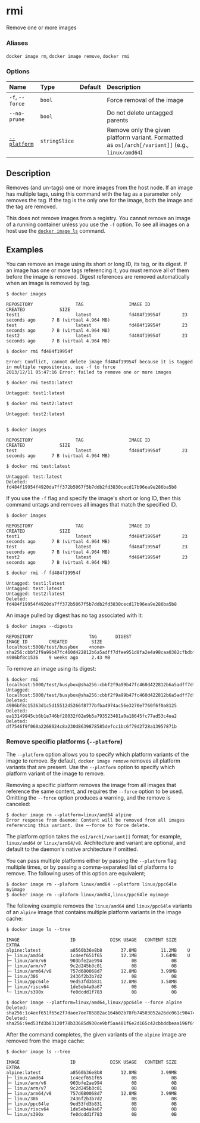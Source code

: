 # rmi

<!---MARKER_GEN_START-->
Remove one or more images

### Aliases

`docker image rm`, `docker image remove`, `docker rmi`

### Options

| Name                      | Type          | Default | Description                                                                                      |
|:--------------------------|:--------------|:--------|:-------------------------------------------------------------------------------------------------|
| `-f`, `--force`           | `bool`        |         | Force removal of the image                                                                       |
| `--no-prune`              | `bool`        |         | Do not delete untagged parents                                                                   |
| [`--platform`](#platform) | `stringSlice` |         | Remove only the given platform variant. Formatted as `os[/arch[/variant]]` (e.g., `linux/amd64`) |


<!---MARKER_GEN_END-->

## Description

Removes (and un-tags) one or more images from the host node. If an image has
multiple tags, using this command with the tag as a parameter only removes the
tag. If the tag is the only one for the image, both the image and the tag are
removed.

This does not remove images from a registry. You cannot remove an image of a
running container unless you use the `-f` option. To see all images on a host
use the [`docker image ls`](image_ls.md) command.

## Examples

You can remove an image using its short or long ID, its tag, or its digest. If
an image has one or more tags referencing it, you must remove all of them before
the image is removed. Digest references are removed automatically when an image
is removed by tag.

```console
$ docker images

REPOSITORY                TAG                 IMAGE ID            CREATED             SIZE
test1                     latest              fd484f19954f        23 seconds ago      7 B (virtual 4.964 MB)
test                      latest              fd484f19954f        23 seconds ago      7 B (virtual 4.964 MB)
test2                     latest              fd484f19954f        23 seconds ago      7 B (virtual 4.964 MB)

$ docker rmi fd484f19954f

Error: Conflict, cannot delete image fd484f19954f because it is tagged in multiple repositories, use -f to force
2013/12/11 05:47:16 Error: failed to remove one or more images

$ docker rmi test1:latest

Untagged: test1:latest

$ docker rmi test2:latest

Untagged: test2:latest


$ docker images

REPOSITORY                TAG                 IMAGE ID            CREATED             SIZE
test                      latest              fd484f19954f        23 seconds ago      7 B (virtual 4.964 MB)

$ docker rmi test:latest

Untagged: test:latest
Deleted: fd484f19954f4920da7ff372b5067f5b7ddb2fd3830cecd17b96ea9e286ba5b8
```

If you use the `-f` flag and specify the image's short or long ID, then this
command untags and removes all images that match the specified ID.

```console
$ docker images

REPOSITORY                TAG                 IMAGE ID            CREATED             SIZE
test1                     latest              fd484f19954f        23 seconds ago      7 B (virtual 4.964 MB)
test                      latest              fd484f19954f        23 seconds ago      7 B (virtual 4.964 MB)
test2                     latest              fd484f19954f        23 seconds ago      7 B (virtual 4.964 MB)

$ docker rmi -f fd484f19954f

Untagged: test1:latest
Untagged: test:latest
Untagged: test2:latest
Deleted: fd484f19954f4920da7ff372b5067f5b7ddb2fd3830cecd17b96ea9e286ba5b8
```

An image pulled by digest has no tag associated with it:

```console
$ docker images --digests

REPOSITORY                     TAG       DIGEST                                                                    IMAGE ID        CREATED         SIZE
localhost:5000/test/busybox    <none>    sha256:cbbf2f9a99b47fc460d422812b6a5adff7dfee951d8fa2e4a98caa0382cfbdbf   4986bf8c1536    9 weeks ago     2.43 MB
```

To remove an image using its digest:

```console
$ docker rmi localhost:5000/test/busybox@sha256:cbbf2f9a99b47fc460d422812b6a5adff7dfee951d8fa2e4a98caa0382cfbdbf
Untagged: localhost:5000/test/busybox@sha256:cbbf2f9a99b47fc460d422812b6a5adff7dfee951d8fa2e4a98caa0382cfbdbf
Deleted: 4986bf8c15363d1c5d15512d5266f8777bfba4974ac56e3270e7760f6f0a8125
Deleted: ea13149945cb6b1e746bf28032f02e9b5a793523481a0a18645fc77ad53c4ea2
Deleted: df7546f9f060a2268024c8a230d8639878585defcc1bc6f79d2728a13957871b
```

### <a name="platform"></a> Remove specific platforms (`--platform`)

The `--platform` option allows you to specify which platform variants of the
image to remove. By default, `docker image remove` removes all platform variants
that are present. Use the `--platform` option to specify which platform variant
of the image to remove.

Removing a specific platform removes the image from all images that reference
the same content, and requires the `--force` option to be used. Omitting the
`--force` option produces a warning, and the remove is canceled:

```console
$ docker image rm --platform=linux/amd64 alpine
Error response from daemon: Content will be removed from all images referencing this variant. Use —-force to force delete.
```

The platform option takes the `os[/arch[/variant]]` format; for example,
`linux/amd64` or `linux/arm64/v8`. Architecture and variant are optional,
and default to the daemon's native architecture if omitted.

You can pass multiple platforms either by passing the `--platform` flag
multiple times, or by passing a comma-separated list of platforms to remove.
The following uses of this option are equivalent;

```console
$ docker image rm --plaform linux/amd64 --platform linux/ppc64le myimage
$ docker image rm --plaform linux/amd64,linux/ppc64le myimage
```

The following example removes the `linux/amd64` and `linux/ppc64le` variants
of an `alpine` image that contains multiple platform variants in the image
cache:

```console
$ docker image ls --tree

IMAGE                   ID             DISK USAGE   CONTENT SIZE   EXTRA
alpine:latest           a8560b36e8b8       37.8MB         11.2MB    U
├─ linux/amd64          1c4eef651f65       12.1MB         3.64MB    U
├─ linux/arm/v6         903bfe2ae994           0B             0B
├─ linux/arm/v7         9c2d245b3c01           0B             0B
├─ linux/arm64/v8       757d680068d7       12.8MB         3.99MB
├─ linux/386            2436f2b3b7d2           0B             0B
├─ linux/ppc64le        9ed53fd3b831       12.8MB         3.58MB
├─ linux/riscv64        1de5eb4a9a67           0B             0B
└─ linux/s390x          fe0dcdd1f783           0B             0B
 
$ docker image --platform=linux/amd64,linux/ppc64le --force alpine
Deleted: sha256:1c4eef651f65e2f7daee7ee785882ac164b02b78fb74503052a26dc061c90474
Deleted: sha256:9ed53fd3b83120f78b33685d930ce9bf5aa481f6e2d165c42cbbddbeaa196f6f
```

After the command completes, the given variants of the `alpine` image are removed
from the image cache:

```console
$ docker image ls --tree

IMAGE                   ID             DISK USAGE   CONTENT SIZE   EXTRA
alpine:latest           a8560b36e8b8       12.8MB         3.99MB
├─ linux/amd64          1c4eef651f65           0B             0B
├─ linux/arm/v6         903bfe2ae994           0B             0B
├─ linux/arm/v7         9c2d245b3c01           0B             0B
├─ linux/arm64/v8       757d680068d7       12.8MB         3.99MB
├─ linux/386            2436f2b3b7d2           0B             0B
├─ linux/ppc64le        9ed53fd3b831           0B             0B
├─ linux/riscv64        1de5eb4a9a67           0B             0B
└─ linux/s390x          fe0dcdd1f783           0B             0B
```
